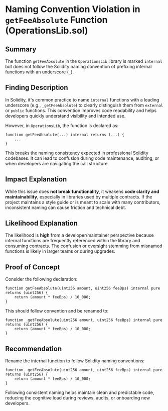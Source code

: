 # Naming Convention Violation in `getFeeAbsolute` Function (OperationsLib.sol)

## Summary
The function `getFeeAbsolute` in the `OperationsLib` library is marked `internal` but does not follow the Solidity naming convention of prefixing internal functions with an underscore (`_`).

## Finding Description
In Solidity, it's common practice to name `internal` functions with a leading underscore (e.g., `_getFeeAbsolute`) to clearly distinguish them from `external` or `public` functions. This convention improves code readability and helps developers quickly understand visibility and intended use.

However, in `OperationsLib`, the function is declared as:

```solidity
function getFeeAbsolute(...) internal returns (...) {
    ...
}
```

This breaks the naming consistency expected in professional Solidity codebases. It can lead to confusion during code maintenance, auditing, or when developers are navigating the call structure.

## Impact Explanation
While this issue does **not break functionality**, it weakens **code clarity and maintainability**, especially in libraries used by multiple contracts. If the project maintains a style guide or is meant to scale with many contributors, inconsistent naming can cause friction and technical debt.

## Likelihood Explanation
The likelihood is **high** from a developer/maintainer perspective because internal functions are frequently referenced within the library and consuming contracts. The confusion or oversight stemming from misnamed functions is likely in larger teams or during upgrades.

## Proof of Concept
Consider the following declaration:

```solidity
function getFeeAbsolute(uint256 amount, uint256 feeBps) internal pure returns (uint256) {
    return (amount * feeBps) / 10_000;
}
```

This should follow convention and be renamed to:

```solidity
function _getFeeAbsolute(uint256 amount, uint256 feeBps) internal pure returns (uint256) {
    return (amount * feeBps) / 10_000;
}
```

## Recommendation
Rename the internal function to follow Solidity naming conventions:

```solidity
function _getFeeAbsolute(uint256 amount, uint256 feeBps) internal pure returns (uint256) {
    return (amount * feeBps) / 10_000;
}
```

Following consistent naming helps maintain clean and predictable code, reducing the cognitive load during reviews, audits, or onboarding new developers.
